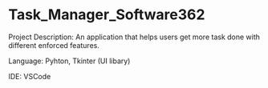# Task_Manager_Software362

Project Description: An application that helps users get more task done with different enforced features.

Language: Pyhton, Tkinter (UI libary)

IDE: VSCode
